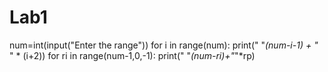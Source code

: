 # Lab1
num=int(input("Enter the range"))
for i in range(num):
    print(" "*(num-i-1) + "* " * (i+2))
for ri in range(num-1,0,-1):
    print(" "*(num-ri)+"*"*rp)
